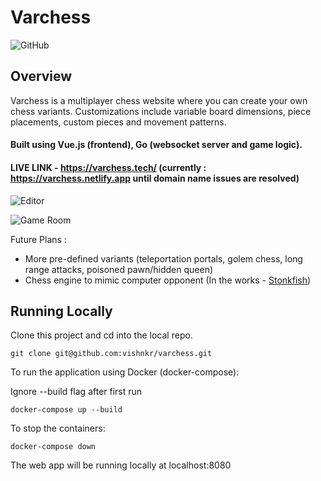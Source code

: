 # Varchess
![GitHub](https://img.shields.io/github/license/vishnkr/varchess)
## Overview
Varchess is a multiplayer chess website where you can create your own chess variants. Customizations include variable board dimensions, piece placements, custom pieces and movement patterns.

#### Built using Vue.js (frontend), Go (websocket server and game logic).

#### LIVE LINK - https://varchess.tech/ (currently : https://varchess.netlify.app until domain name issues are resolved)


![Editor](https://i.imgur.com/aWI8KoW.png)


![Game Room](https://i.imgur.com/eoTxp7S.png)

Future Plans : 
- More pre-defined variants (teleportation portals, golem chess, long range attacks, poisoned pawn/hidden queen)
- Chess engine to mimic computer opponent (In the works - [Stonkfish](https://github.com/vishnkr/stonkfish))

## Running Locally
Clone this project and cd into the local repo.
```
git clone git@github.com:vishnkr/varchess.git
```
To run the application using Docker (docker-compose):

Ignore --build flag after first run
```
docker-compose up --build 
```
To stop the containers:
```
docker-compose down
```
The web app will be running locally at localhost:8080
